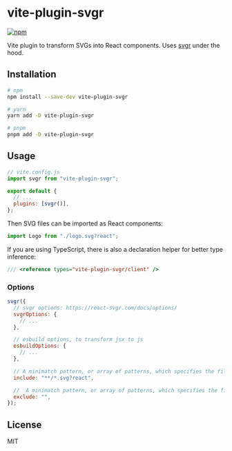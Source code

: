 # vite-plugin-svgr

[![npm](https://img.shields.io/npm/v/vite-plugin-svgr.svg)](https://www.npmjs.com/package/vite-plugin-svgr)

Vite plugin to transform SVGs into React components. Uses [svgr](https://github.com/gregberge/svgr) under the hood.

## Installation
```sh
# npm
npm install --save-dev vite-plugin-svgr

# yarn
yarn add -D vite-plugin-svgr

# pnpm
pnpm add -D vite-plugin-svgr
```

## Usage

```js
// vite.config.js
import svgr from "vite-plugin-svgr";

export default {
  // ...
  plugins: [svgr()],
};
```

Then SVG files can be imported as React components:

```js
import Logo from "./logo.svg?react";
```

If you are using TypeScript, there is also a declaration helper for better type inference:

```ts
/// <reference types="vite-plugin-svgr/client" />
```

### Options

```js
svgr({
  // svgr options: https://react-svgr.com/docs/options/
  svgrOptions: {
    // ...
  },

  // esbuild options, to transform jsx to js
  esbuildOptions: {
    // ...
  },

  // A minimatch pattern, or array of patterns, which specifies the files in the build the plugin should include. By default all svg files will be included.
  include: "**/*.svg?react",

  //  A minimatch pattern, or array of patterns, which specifies the files in the build the plugin should ignore. By default no files are ignored.
  exclude: "",
});
```

## License

MIT
